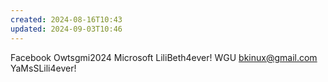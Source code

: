 ```yaml
---
created: 2024-08-16T10:43
updated: 2024-09-03T10:46
---
```

Facebook Owtsgmi2024
Microsoft LiliBeth4ever!
WGU bkinux@gmail.com YaMsSLili4ever!